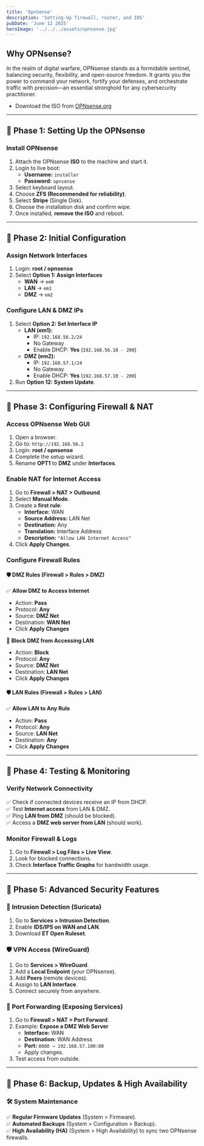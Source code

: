 ```yaml
---
title: 'OpnSense'
description: 'Setting-Up firewall, router, and IDS'
pubDate: 'June 12 2025'
heroImage: '../../../assets/opnsense.jpg'
---
```


## Why OPNsense?

In the realm of digital warfare, OPNsense stands as a formidable sentinel, balancing security, flexibility, and open-source freedom. It grants you the power to command your network, fortify your defenses, and orchestrate traffic with precision—an essential stronghold for any cybersecurity practitioner.

- Download the ISO from [OPNsense.org](https://opnsense.org/)

---
## 📌 Phase 1: Setting Up the OPNsense

### Install OPNsense

1. Attach the OPNsense **ISO** to the machine and start it.
2. Login to live boot:
    - **Username:** `installer`
    - **Password:** `opnsense`
3. Select keyboard layout.
4. Choose **ZFS (Recommended for reliability)**.
5. Select **Stripe** (Single Disk).
6. Choose the installation disk and confirm wipe.
7. Once installed, **remove the ISO** and reboot.

---

## 📌 Phase 2: Initial Configuration

### Assign Network Interfaces

1. Login: **root / opnsense**
2. Select **Option 1: Assign Interfaces**
    - **WAN** → `em0`
    - **LAN** → `em1`
    - **DMZ** → `em2`

### Configure LAN & DMZ IPs

1. Select **Option 2: Set Interface IP**
    - **LAN (em1):**
        - IP: `192.168.56.2/24`
        - No Gateway
        - Enable DHCP: **Yes** (`192.168.56.10 - 200`)
    - **DMZ (em2):**
        - IP: `192.168.57.1/24`
        - No Gateway
        - Enable DHCP: **Yes** (`192.168.57.10 - 200`)
2. Run **Option 12: System Update**.

---

## 📌 Phase 3: Configuring Firewall & NAT

### Access OPNsense Web GUI

1. Open a browser.
2. Go to: `http://192.168.56.2`
3. Login: **root / opnsense**
4. Complete the setup wizard.
5. Rename **OPT1** to **DMZ** under **Interfaces**.

### Enable NAT for Internet Access

1. Go to **Firewall > NAT > Outbound**.
2. Select **Manual Mode**.
3. Create a **first rule**:
    - **Interface:** WAN
    - **Source Address:** LAN Net
    - **Destination:** Any
    - **Translation:** Interface Address
    - **Description:** `"Allow LAN Internet Access"`
4. Click **Apply Changes**.

### Configure Firewall Rules

#### 🛡️ DMZ Rules (Firewall > Rules > DMZ)

✅ **Allow DMZ to Access Internet**
- Action: **Pass**
- Protocol: **Any**
- Source: **DMZ Net**
- Destination: **WAN Net**
- Click **Apply Changes**

🚫 **Block DMZ from Accessing LAN**
- Action: **Block**
- Protocol: **Any**
- Source: **DMZ Net**
- Destination: **LAN Net**
- Click **Apply Changes**

#### 🛡️ LAN Rules (Firewall > Rules > LAN)

✅ **Allow LAN to Any Rule**
- Action: **Pass**
- Protocol: **Any**
- Source: **LAN Net**
- Destination: **Any**
- Click **Apply Changes**

---

## 📌 Phase 4: Testing & Monitoring

### Verify Network Connectivity
✅ Check if connected devices receive an IP from DHCP.  
✅ Test **Internet access** from LAN & DMZ.  
✅ Ping **LAN from DMZ** (should be blocked).  
✅ Access a **DMZ web server from LAN** (should work).

### Monitor Firewall & Logs
1. Go to **Firewall > Log Files > Live View**.
2. Look for blocked connections.
3. Check **Interface Traffic Graphs** for bandwidth usage.

---

## 📌 Phase 5: Advanced Security Features

### 🔐 Intrusion Detection (Suricata)
1. Go to **Services > Intrusion Detection**.
2. Enable **IDS/IPS on WAN and LAN**.
3. Download **ET Open Ruleset**.

### 🛡️ VPN Access (WireGuard)
1. Go to **Services > WireGuard**.
2. Add a **Local Endpoint** (your OPNsense).
3. Add **Peers** (remote devices).
4. Assign to **LAN Interface**.
5. Connect securely from anywhere.

### 🚨 Port Forwarding (Exposing Services)
1. Go to **Firewall > NAT > Port Forward**.
2. Example: **Expose a DMZ Web Server**
    - **Interface:** WAN
    - **Destination:** WAN Address
    - **Port:** `8080 → 192.168.57.100:80`
    - Apply changes.
3. Test access from outside.

---

## 📌 Phase 6: Backup, Updates & High Availability

### **🛠️ System Maintenance**
✅ **Regular Firmware Updates** (System > Firmware).  
✅ **Automated Backups** (System > Configuration > Backup).  
✅ **High Availability (HA)** (System > High Availability) to sync two OPNsense firewalls.
